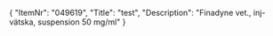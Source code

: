 {
  "ItemNr": "049619",
  "Title": "test",
  "Description": "Finadyne vet., inj-vätska, suspension 50 mg/ml"
}